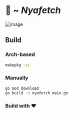 # 💖 ~ *Nyafetch*

![image](https://gachi.gay/_iRiX)

## Build
### Arch-based
```sh
makepkg -si
```

### Manually
```sh
go mod download
go build -o nyafetch main.go
```

### Build with ❤️
